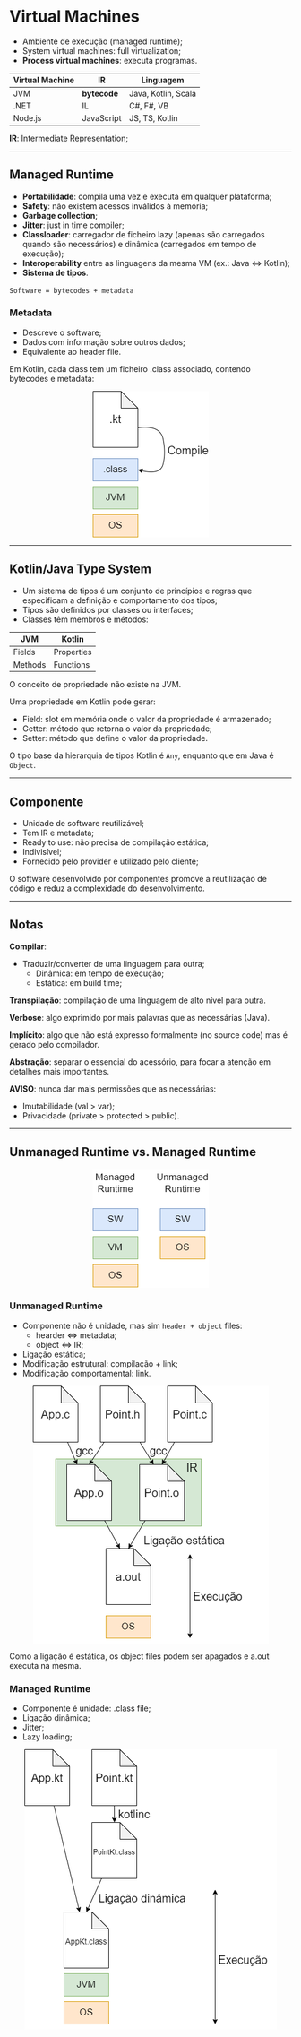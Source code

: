 # Virtual Machines

* Ambiente de execução (managed runtime);
* System virtual machines: full virtualization;
* **Process virtual machines**: executa programas.

| Virtual Machine | IR           | Linguagem           |
| --------------- | ------------ | ------------------- |
| JVM             | **bytecode** | Java, Kotlin, Scala |
| .NET            | IL           | C#, F#, VB          |
| Node.js         | JavaScript   | JS, TS, Kotlin      |

**IR**: Intermediate Representation;

---

## Managed Runtime

* **Portabilidade**: compila uma vez e executa em qualquer plataforma;
* **Safety**: não existem acessos inválidos à memória;
* **Garbage collection**;
* **Jitter**: just in time compiler;
* **Classloader**: carregador de ficheiro lazy (apenas são carregados quando são necessários) e dinâmica (carregados em tempo de execução);
* **Interoperability** entre as linguagens da mesma VM (ex.: Java <=> Kotlin);
* **Sistema de tipos**.

`Software = bytecodes + metadata`

### Metadata

* Descreve o software;
* Dados com informação sobre outros dados;
* Equivalente ao header file.

Em Kotlin, cada class tem um ficheiro .class associado, contendo bytecodes e metadata:

<p align="center">
    <img src="./docs/kt-compile.drawio.png" alt="Kotlin Compilation" align="center"/>
</p>

---

## Kotlin/Java Type System

* Um sistema de tipos é um conjunto de princípios e regras que especificam a definição e comportamento dos tipos;
* Tipos são definidos por classes ou interfaces;
* Classes têm membros e métodos:

| JVM     | Kotlin     |
| ------- | ---------- |
| Fields  | Properties |
| Methods | Functions  |

O conceito de propriedade não existe na JVM.

Uma propriedade em Kotlin pode gerar:

* Field: slot em memória onde o valor da propriedade é armazenado;
* Getter: método que retorna o valor da propriedade;
* Setter: método que define o valor da propriedade.

O tipo base da hierarquia de tipos Kotlin é `Any`, enquanto que em Java é `Object`.

---

## Componente

* Unidade de software reutilizável;
* Tem IR e metadata;
* Ready to use: não precisa de compilação estática;
* Indivisível;
* Fornecido pelo provider e utilizado pelo cliente;

O software desenvolvido por componentes promove a reutilização de código e reduz a complexidade do desenvolvimento.

---

## Notas

**Compilar**:

* Traduzir/converter de uma linguagem para outra;
  * Dinâmica: em tempo de execução;
  * Estática: em build time;

**Transpilação**: compilação de uma linguagem de alto nível para outra.

**Verbose**: algo exprimido por mais palavras que as necessárias (Java).

**Implícito**: algo que não está expresso formalmente (no source code) mas é gerado pelo compilador.

**Abstração**: separar o essencial do acessório, para focar a atenção em detalhes mais importantes.

**AVISO**: nunca dar mais permissões que as necessárias:
* Imutabilidade (val > var);
* Privacidade (private > protected > public).

---

## Unmanaged Runtime vs. Managed Runtime

<p align="center">
    <img src="./docs/managed-vs-unmanaged.png" alt="Unmanaged Runtime vs. Managed Runtime" align="center"/>
</p>

### Unmanaged Runtime

* Componente não é unidade, mas sim `header + object` files:
  * hearder <=> metadata;
  * object <=> IR;
* Ligação estática;
* Modificação estrutural: compilação + link;
* Modificação comportamental: link.

<p align="center">
    <img src="./docs/unmanaged.png" alt="Unmanaged Runtime" align="center"/>
</p>

Como a ligação é estática, os object files podem ser apagados e a.out executa na mesma.
  
### Managed Runtime

* Componente é unidade: .class file;
* Ligação dinâmica;
* Jitter;
* Lazy loading;

<p align="center">
    <img src="./docs/managed.png" alt="Managed Runtime" align="center"/>
</p>